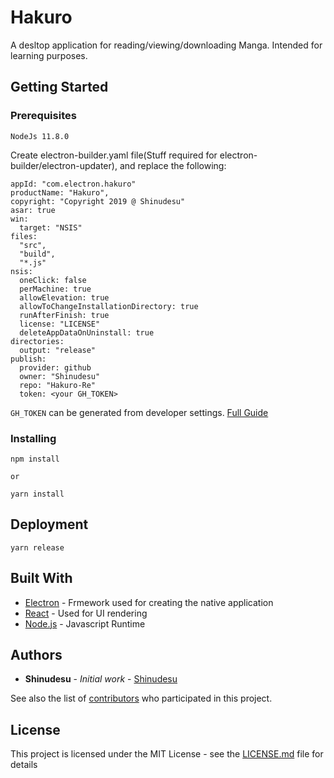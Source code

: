 # Hakuro

A desltop application for reading/viewing/downloading Manga. Intended for learning purposes.

## Getting Started

### Prerequisites

```
NodeJs 11.8.0
```

Create electron-builder.yaml file(Stuff required for electron-builder/electron-updater), and replace the following:

```
appId: "com.electron.hakuro"
productName: "Hakuro",
copyright: "Copyright 2019 @ Shinudesu"
asar: true
win:
  target: "NSIS"
files:
  "src",
  "build",
  "*.js"
nsis:
  oneClick: false
  perMachine: true
  allowElevation: true
  allowToChangeInstallationDirectory: true
  runAfterFinish: true
  license: "LICENSE"
  deleteAppDataOnUninstall: true
directories:
  output: "release"
publish:
  provider: github
  owner: "Shinudesu"
  repo: "Hakuro-Re"
  token: <your GH_TOKEN>
```

`GH_TOKEN` can be generated from developer settings. [Full Guide](https://help.github.com/articles/creating-a-personal-access-token-for-the-command-line/)

### Installing

```
npm install

or

yarn install
```

## Deployment

```
yarn release
```

## Built With

- [Electron](https://electronjs.org/) - Frmework used for creating the native application
- [React](https://reactjs.org/) - Used for UI rendering
- [Node.js](https://nodejs.org/en/) - Javascript Runtime

## Authors

- **Shinudesu** - _Initial work_ - [Shinudesu](https://github.com/Shinudesu)

See also the list of [contributors](https://github.com/your/project/contributors) who participated in this project.

## License

This project is licensed under the MIT License - see the [LICENSE.md](LICENSE) file for details
